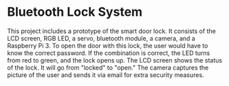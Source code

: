# Bluetooth Lock System
This project includes a prototype of the smart door lock. It consists of the LCD screen, RGB LED, a servo, bluetooth module, a camera, and a Raspberry Pi 3. To open the door with this lock, the user would have to know the correct password. If the combination is correct, the LED turns from red to green, and the lock opens up. The LCD screen shows the status of the lock. It will go from "locked" to "open." The camera captures the picture of the user and sends it via email for extra security measures.  
